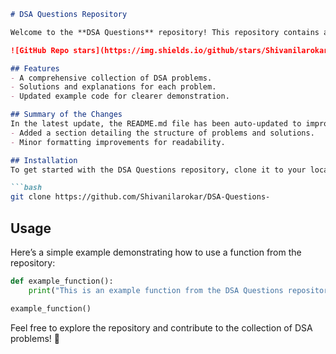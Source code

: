 ```markdown
# DSA Questions Repository

Welcome to the **DSA Questions** repository! This repository contains a collection of Data Structures and Algorithms (DSA) problems designed to help you enhance your coding skills.

![GitHub Repo stars](https://img.shields.io/github/stars/Shivanilarokar/DSA-Questions-) ![GitHub forks](https://img.shields.io/github/forks/Shivanilarokar/DSA-Questions-) ![GitHub issues](https://img.shields.io/github/issues/Shivanilarokar/DSA-Questions-)

## Features
- A comprehensive collection of DSA problems.
- Solutions and explanations for each problem.
- Updated example code for clearer demonstration.

## Summary of the Changes
In the latest update, the README.md file has been auto-updated to improve clarity and enhance the user experience. Key changes include:
- Added a section detailing the structure of problems and solutions.
- Minor formatting improvements for readability.

## Installation
To get started with the DSA Questions repository, clone it to your local machine using the following command:

```bash
git clone https://github.com/Shivanilarokar/DSA-Questions-
```

## Usage
Here’s a simple example demonstrating how to use a function from the repository:

```python
def example_function():
    print("This is an example function from the DSA Questions repository.")

example_function()
```

Feel free to explore the repository and contribute to the collection of DSA problems! 🚀
```